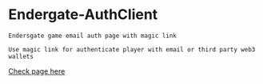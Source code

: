 # Endergate-AuthClient
    Endersgate game email auth page with magic link

    Use magic link for authenticate player with email or third party web3 wallets

[Check page here](https://egauth.d1xsjyb3e6zy0.amplifyapp.com/?platform=Test&version=1.1.1.5&uuid=XXXXXXXXXXXXXXXX-XXXXXXXX)
